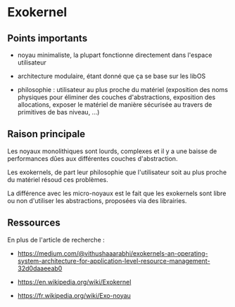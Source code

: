 Exokernel
=========

## Points importants

  - noyau minimaliste, la plupart fonctionne directement dans l'espace utilisateur

  - architecture modulaire, étant donné que ça se base sur les libOS

  - philosophie : utilisateur au plus proche du matériel (exposition des noms
    physiques pour éliminer des couches d'abstractions, exposition des
    allocations, exposer le matériel de manière sécurisée au travers de
    primitives de bas niveau, ...)

## Raison principale

Les noyaux monolithiques sont lourds, complexes et il y a une baisse de
performances dûes aux différentes couches d'abstraction.

Les exokernels, de part leur philosophie que l'utilisateur soit au plus proche
du matériel résoud ces problèmes.

La différence avec les micro-noyaux est le fait que les exokernels sont libre ou
non d'utiliser les abstractions, proposées via des librairies.

## Ressources

En plus de l'article de recherche :

  - https://medium.com/@vithushaaarabhi/exokernels-an-operating-system-architecture-for-application-level-resource-management-32d0daaeeab0

  - https://en.wikipedia.org/wiki/Exokernel

  - https://fr.wikipedia.org/wiki/Exo-noyau
